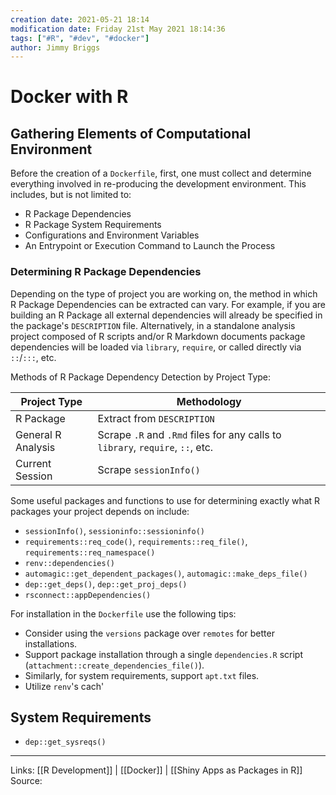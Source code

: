 ```yaml
---
creation date: 2021-05-21 18:14
modification date: Friday 21st May 2021 18:14:36
tags: ["#R", "#dev", "#docker"]
author: Jimmy Briggs
---
```


# Docker with R

## Gathering Elements of Computational Environment

Before the creation of a `Dockerfile`, first, one must collect and determine everything involved in re-producing the development environment. This includes, but is not limited to:

- R Package Dependencies
- R Package System Requirements
- Configurations and Environment Variables
- An Entrypoint or Execution Command to Launch the Process

### Determining R Package Dependencies

Depending on the type of project you are working on, the method in which R Package Dependencies can be extracted can vary. For example, if you are building an R Package all external dependencies will already be 
specified in the package's `DESCRIPTION` file. Alternatively, in a standalone analysis project composed of R scripts and/or R Markdown documents package dependencies will be loaded via `library`, `require`, or called directly via `::`/`:::`, etc. 

Methods of R Package Dependency Detection by Project Type:

| Project Type       | Methodology                                                                    |
| ------------------ | ------------------------------------------------------------------------------ |
| R Package          | Extract from `DESCRIPTION`                                                     |
| General R Analysis | Scrape `.R` and `.Rmd` files for any calls to `library`, `require`, `::`, etc. |
| Current Session    | Scrape `sessionInfo()`                                                         |

Some useful packages and functions to use for determining exactly what R packages your project depends on include:

- `sessionInfo()`, `sessioninfo::sessioninfo()`
- `requirements::req_code()`, `requirements::req_file()`, `requirements::req_namespace()`
- `renv::dependencies()`
- `automagic::get_dependent_packages()`, `automagic::make_deps_file()`
- `dep::get_deps()`, `dep::get_proj_deps()`
- `rsconnect::appDependencies()`

For installation in the `Dockerfile` use the following tips:

- Consider using the `versions` package over `remotes` for better installations.
- Support package installation through a single `dependencies.R` script (`attachment::create_dependencies_file()`).
- Similarly, for system requirements, support `apt.txt` files.
- Utilize `renv`'s cach'

## System Requirements

- `dep::get_sysreqs()`

***
Links: [[R Development]] | [[Docker]] | [[Shiny Apps as Packages in R]]
Source:


